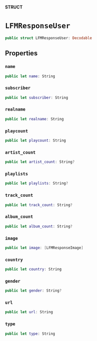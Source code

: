 **STRUCT**

# `LFMResponseUser`

```swift
public struct LFMResponseUser: Decodable
```

## Properties
### `name`

```swift
public let name: String
```

### `subscriber`

```swift
public let subscriber: String
```

### `realname`

```swift
public let realname: String
```

### `playcount`

```swift
public let playcount: String
```

### `artist_count`

```swift
public let artist_count: String?
```

### `playlists`

```swift
public let playlists: String?
```

### `track_count`

```swift
public let track_count: String?
```

### `album_count`

```swift
public let album_count: String?
```

### `image`

```swift
public let image: [LFMResponseImage]
```

### `country`

```swift
public let country: String
```

### `gender`

```swift
public let gender: String?
```

### `url`

```swift
public let url: String
```

### `type`

```swift
public let type: String
```
